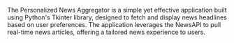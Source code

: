 The Personalized News Aggregator is a simple yet effective application built using Python's Tkinter library, designed to fetch and display news headlines based on user preferences. The application leverages the NewsAPI to pull real-time news articles, offering a tailored news experience to users.

